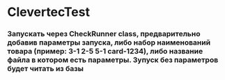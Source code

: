 # ClevertecTest
### Запускать через CheckRunner class, предварительно добавив параметры запуска, либо набор наименований товара (пример:  3-1 2-5 5-1 card-1234), либо название файла в котором есть параметры. Зупуск без параметров будет читать из базы
